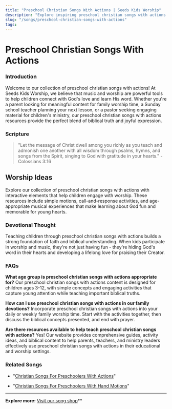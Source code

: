 ```yaml
---
title: "Preschool Christian Songs With Actions | Seeds Kids Worship"
description: "Explore inspiring preschool christian songs with actions for children's worship and faith development. Biblical music resources for families and ministry."
slug: "/songs/preschool-christian-songs-with-actions"
tags:
---
```


# Preschool Christian Songs With Actions

### Introduction

Welcome to our collection of preschool christian songs with actions! At Seeds Kids Worship, we believe that music and worship are powerful tools to help children connect with God's love and learn His word. Whether you're a parent looking for meaningful content for family worship time, a Sunday school teacher planning your next lesson, or a pastor seeking engaging material for children's ministry, our preschool christian songs with actions resources provide the perfect blend of biblical truth and joyful expression.

### Scripture

> "Let the message of Christ dwell among you richly as you teach and admonish one another with all wisdom through psalms, hymns, and songs from the Spirit, singing to God with gratitude in your hearts." - Colossians 3:16

## Worship Ideas

Explore our collection of preschool christian songs with actions with interactive elements that help children engage with worship. These resources include simple motions, call-and-response activities, and age-appropriate musical experiences that make learning about God fun and memorable for young hearts.

### Devotional Thought

Teaching children through preschool christian songs with actions builds a strong foundation of faith and biblical understanding. When kids participate in worship and music, they're not just having fun - they're hiding God's word in their hearts and developing a lifelong love for praising their Creator.

### FAQs

**What age group is preschool christian songs with actions appropriate for?**
Our preschool christian songs with actions content is designed for children ages 3-12, with simple concepts and engaging activities that capture young attention while teaching important biblical truths.

**How can I use preschool christian songs with actions in our family devotions?**
Incorporate preschool christian songs with actions into your daily or weekly family worship time. Start with the activities together, then discuss the biblical concepts presented, and end with prayer.

**Are there resources available to help teach preschool christian songs with actions?**
Yes! Our website provides comprehensive guides, activity ideas, and biblical content to help parents, teachers, and ministry leaders effectively use preschool christian songs with actions in their educational and worship settings.

### Related Songs

- "[Christian Songs For Preschoolers With Actions](/songs/christian-songs-for-preschoolers-with-actions/)"

- "[Christian Songs For Preschoolers With Hand Motions](/songs/christian-songs-for-preschoolers-with-hand-motions/)"

---

**Explore more:** [Visit our song shop](https://seedskidsworship.com/shop)**

<!-- Schema Markup -->
<script type="application/ld+json">
{
  "@context": "https://schema.org",
  "@type": "MusicRecording",
  "name": "Preschool Christian Songs With Actions",
  "byArtist": {
    "@type": "MusicGroup",
    "name": "Seeds Kids Worship"
  },
  "isFamilyFriendly": true,
  "url": "https://seedskidsworship.com/songs/preschool-christian-songs-with-actions/"
}
</script>